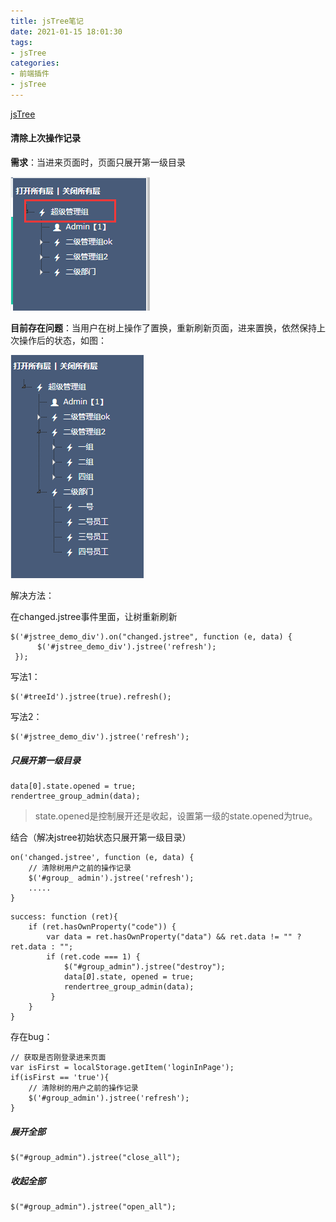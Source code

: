 ```yaml
---
title: jsTree笔记
date: 2021-01-15 18:01:30
tags:
- jsTree
categories:
- 前端插件
- jsTree
---
```


[jsTree](https://www.jstree.com.cn/)

#### 清除上次操作记录

**需求**：当进来页面时，页面只展开第一级目录

![jstree只展开第一级目录](https://raw.githubusercontent.com/winney07/Images/main/winney07.github.io/jsTree%E7%AC%94%E8%AE%B0/note1.png)

**目前存在问题**：当用户在树上操作了置换，重新刷新页面，进来置换，依然保持上次操作后的状态，如图：

![依然保持上次操作后的状态](https://raw.githubusercontent.com/winney07/Images/main/winney07.github.io/jsTree%E7%AC%94%E8%AE%B0/note2.png)

解决方法：

在changed.jstree事件里面，让树重新刷新

```
$('#jstree_demo_div').on("changed.jstree", function (e, data) {
      $('#jstree_demo_div').jstree('refresh');
 });
```

写法1：

```
$('#treeId').jstree(true).refresh();
```

写法2：

```
$('#jstree_demo_div').jstree('refresh');
```

##### 只展开第一级目录

```
data[0].state.opened = true;
rendertree_group_admin(data);
```

> state.opened是控制展开还是收起，设置第一级的state.opened为true。



结合（解决jstree初始状态只展开第一级目录）

```
on('changed.jstree', function (e, data) {
    // 清除树用户之前的操作记录
    $('#group_ admin').jstree('refresh');
    .....
}
```

```
success: function (ret){
    if (ret.hasOwnProperty("code")) {
    	var data = ret.hasOwnProperty("data") && ret.data != "" ? ret.data : "";
        if (ret.code === 1) {
            $("#group_admin").jstree("destroy");
            data[Ø].state, opened = true;
            rendertree_group_admin(data);
         }
    }
}
```

存在bug：

```{
// 获取是否刚登录进来页面
var isFirst = localStorage.getItem('loginInPage');
if(isFirst == 'true'){
	// 清除树的用户之前的操作记录
	$('#group_admin').jstree('refresh');
}
```

##### 展开全部

```
$("#group_admin").jstree("close_all");
```

##### 收起全部

```
$("#group_admin").jstree("open_all");
```

